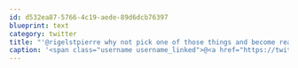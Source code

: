 ```yaml
---
id: d532ea87-5766-4c19-aede-89d6dcb76397
blueprint: text
category: twitter
title: "'@rigelstpierre why not pick one of those things and become really good at it?"
caption: '<span class="username username_linked">@<a href="https://twitter.com/rigelstpierre" title="Rigel St. Pierre">rigelstpierre</a></span> why not pick one of those things and become really good at it?'
---
```

